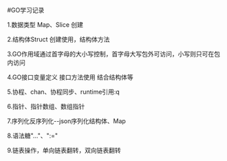 #GO学习记录

1.数据类型 Map、Slice 创建

2.结构体Struct 创建使用，结构体方法

3.GO作用域通过首字母的大小写控制，首字母大写包外可访问，小写则只可在包内访问

4.GO接口变量定义 接口方法使用 结合结构体等

5.协程、chan、协程同步、runtime引用:q

6.指针、指针数组、数组指针

7.序列化反序列化--json序列化结构体、Map

8.语法糖"..."、":=" 

9.链表操作，单向链表翻转，双向链表翻转